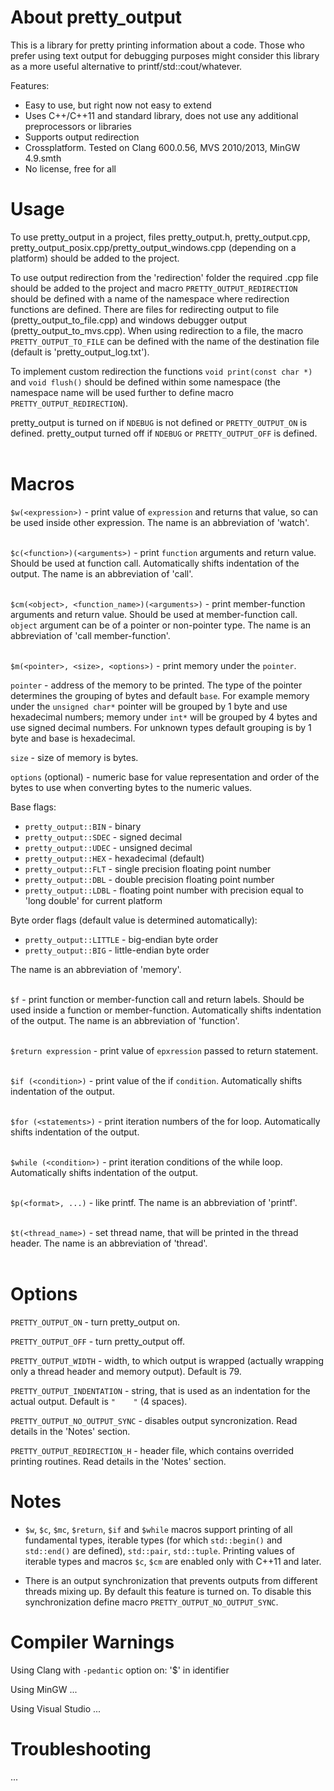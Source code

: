 About pretty_output
===================

This is a library for pretty printing information about a code. Those who prefer using text output for debugging purposes might consider this library as a more useful alternative to printf/std::cout/whatever.


Features:

* Easy to use, but right now not easy to extend
* Uses C++/C++11 and standard library, does not use any additional preprocessors or libraries
* Supports output redirection
* Crossplatform. Tested on Clang 600.0.56, MVS 2010/2013, MinGW 4.9.smth
* No license, free for all



Usage
=====

To use pretty_output in a project, files pretty_output.h, pretty_output.cpp, pretty_output_posix.cpp/pretty_output_windows.cpp (depending on a platform) should be added to the project.

To use output redirection from the 'redirection' folder the required .cpp file should be added to the project and macro `PRETTY_OUTPUT_REDIRECTION` should be defined with a name of the namespace where redirection functions are defined. There are files for redirecting output to file (pretty_output_to_file.cpp) and windows debugger output (pretty_output_to_mvs.cpp). When using redirection to a file, the macro `PRETTY_OUTPUT_TO_FILE` can be defined with the name of the destination file (default is 'pretty_output_log.txt').

To implement custom redirection the functions `void print(const char *)` and `void flush()` should be defined within some namespace (the namespace name will be used further to define macro `PRETTY_OUTPUT_REDIRECTION`).

pretty_output is turned on if `NDEBUG` is not defined or `PRETTY_OUTPUT_ON` is defined. pretty_output turned off if `NDEBUG` or `PRETTY_OUTPUT_OFF` is defined.
<br></br>



Macros
======

`$w(<expression>)` - print value of `expression` and returns that value, so can be used inside other expression.
The name is an abbreviation of 'watch'.
<br></br>

`$c(<function>)(<arguments>)` - print `function` arguments and return value. Should be used at function call. Automatically shifts indentation of the output.
The name is an abbreviation of 'call'.
<br></br>

`$cm(<object>, <function_name>)(<arguments>)` - print member-function arguments and return value. Should be used at member-function call. `object` argument can be of a pointer or non-pointer type.
The name is an abbreviation of 'call member-function'.
<br></br>

`$m(<pointer>, <size>, <options>)` - print memory under the `pointer`.

`pointer` - address of the memory to be printed. The type of the pointer determines the grouping of bytes and default `base`. For example memory under the `unsigned char*` pointer will be grouped by 1 byte and use hexadecimal numbers; memory under `int*` will be grouped by 4 bytes and use signed decimal numbers. For unknown types default grouping is by 1 byte and base is hexadecimal.

`size` - size of memory is bytes.

`options` (optional) - numeric base for value representation and order of the bytes to use when converting bytes to the numeric values.

Base flags:
* `pretty_output::BIN` - binary
* `pretty_output::SDEC` - signed decimal
* `pretty_output::UDEC` - unsigned decimal
* `pretty_output::HEX` - hexadecimal (default)
* `pretty_output::FLT` - single precision floating point number
* `pretty_output::DBL` - double precision floating point number
* `pretty_output::LDBL` - floating point number with precision equal to 'long double' for current platform

Byte order flags (default value is determined automatically):
* `pretty_output::LITTLE` - big-endian byte order
* `pretty_output::BIG` - little-endian byte order

The name is an abbreviation of 'memory'.
<br></br>

`$f` - print function or member-function call and return labels. Should be used inside a function or member-function. Automatically shifts indentation of the output.
The name is an abbreviation of 'function'.
<br></br>

`$return expression` - print value of `epxression` passed to return statement.
<br></br>

`$if (<condition>)` - print value of the if `condition`. Automatically shifts indentation of the output.
<br></br>

`$for (<statements>)` - print iteration numbers of the for loop. Automatically shifts indentation of the output.
<br></br>

`$while (<condition>)` - print iteration conditions of the while loop. Automatically shifts indentation of the output.
<br></br>

`$p(<format>, ...)` - like printf. The name is an abbreviation of 'printf'.
<br></br>

`$t(<thread_name>)` - set thread name, that will be printed in the thread header. The name is an abbreviation of 'thread'.
<br></br>



Options
=======

`PRETTY_OUTPUT_ON` - turn pretty_output on.

`PRETTY_OUTPUT_OFF` - turn pretty_output off.

`PRETTY_OUTPUT_WIDTH` - width, to which output is wrapped (actually wrapping only a thread header and memory output). Default is 79.

`PRETTY_OUTPUT_INDENTATION` - string, that is used as an indentation for the actual output. Default is `"    "` (4 spaces).

`PRETTY_OUTPUT_NO_OUTPUT_SYNC` - disables output syncronization. Read details in the 'Notes' section.

`PRETTY_OUTPUT_REDIRECTION_H` - header file, which contains overrided printing routines. Read details in the 'Notes' section.



Notes
=====

* `$w`, `$c`, `$mc`, `$return`, `$if` and `$while` macros support printing of all fundamental types, iterable types (for which `std::begin()` and `std::end()` are defined), `std::pair`, `std::tuple`. Printing values of iterable types and macros `$c`, `$cm` are enabled only with C++11 and later.

* There is an output synchronization that prevents outputs from different threads mixing up. By default this feature is turned on. To disable this synchronization define macro `PRETTY_OUTPUT_NO_OUTPUT_SYNC`.



Compiler Warnings
=================

Using Clang with `-pedantic` option on: '$' in identifier

Using MinGW ...

Using Visual Studio ...



Troubleshooting
===============

...

